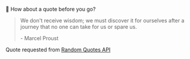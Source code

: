 📣 How about a quote before you go?

> We don't receive wisdom; we must discover it for ourselves after a journey that no one can take for us or spare us.
>
> <p>- Marcel Proust</p>

Quote requested from [Random Quotes API](https://github.com/lukePeavey/quotable)
